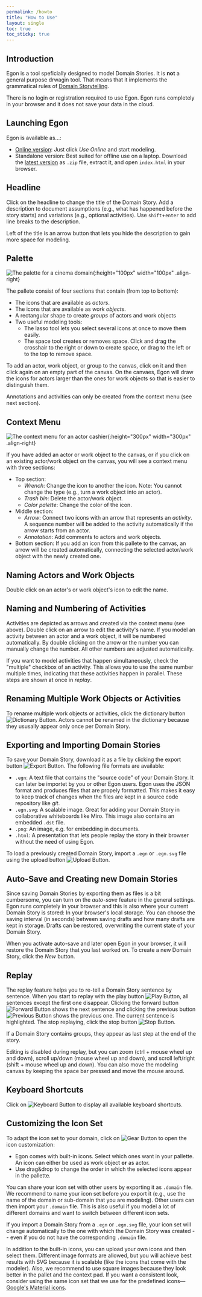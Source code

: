 ```yaml
---
permalink: /howto
title: "How to Use"
layout: single
toc: true
toc_sticky: true
---
```


## Introduction

Egon is a tool speficially designed to model Domain Stories. It is **not** a general purpose drwagin tool. That means that it implements the grammatical rules of [Domain Storytelling](https://domainstorytelling.org/). 

There is no login or registration required to use Egon. Egon runs completely in your browser and it does not save your data in the cloud.

## Launching Egon

Egon is available as...:
 - [Online version](https://egon.io/): Just click *Use Online* and start modeling.
 - Standalone version: Best suited for offline use on a laptop. Download the [latest version](https://github.com/WPS/egon.io/releases) as `.zip` file, extract it, and open `index.html` in your browser.
  
<!-- 
 TODO: include this as soon as the Docker container is publicly available
 - Docker image: You can run Egon as Docker container using [this image](https://github.com/WPS/egon.io/pkgs/container/egon.io).
-->

## Headline

Click on the headline to change the title of the Domain Story. Add a description to document assumptions (e.g., what has happened before the story starts) and variations (e.g., optional activities). Use `shift`+`enter` to add line breaks to the description.

Left of the title is an arrow button that lets you hide the description to gain more space for modeling. 

## Palette

![The palette for a cinema domain](/assets/images/screenshots/palette.png){:height="100px" width="100px" .align-right}

The pallete consist of four sections that contain (from top to bottom):
-  The icons that are available as *actors*.
-  The icons that are available as *work objects*.
-  A rectangular shape to create *groups* of actors and work objects
-  Two useful modeling tools:
      - The lasso tool lets you select several icons at once to move them easily.
      - The space tool creates or removes space. Click and drag the crosshair to the right or down to create space, or drag to the left or to the top to remove space.

To add an actor, work object, or group to the canvas, click on it and then click again on an empty part of the canvas. On the canvaes, Egon will draw the icons for actors larger than the ones for work objects so that is easier to distinguish them.

Annotations and activities can only be created from the context menu (see next section).

## Context Menu

![The context menu for an actor cashier](/assets/images/screenshots/context-menu.png){:height="300px" width="300px" .align-right}

If you have added an actor or work object to the canvas, or if you click on an existing actor/work object on the canvas, you will see a context menu with three sections:

- Top section:
  - *Wrench*: Change the icon to another the icon. Note: You cannot change the type (e.g., turn a work object into an actor).
  - *Trash bin*: Delete the actor/work object.
  - *Color palette*: Change the color of the icon.
- Middle section:
  - *Arrow*: Connect two icons with an arrow that represents an *activity*. A sequence number will be added to the activity automatically if the arrow starts from an actor.
  - *Annotation*: Add comments to actors and work objects.
- Bottom section: If you add an icon from this pallete to the canvas, an arrow will be created automatically, connecting the selected actor/work object with the newly created one.

## Naming Actors and Work Objects

Double click on an actor's or work object's icon to edit the name. 

## Naming and Numbering of Activities

Activities are depicted as arrows and created via the context menu (see above). Double click on an arrow to edit the activity's name. If you model an activity between an actor and a work object, it will be numbered automatically. By double clicking on the arrow or the number you can manually change the number. All other numbers are adjusted automatically.

If you want to model activities that happen simultaneously, check  the "multiple" checkbox of an activity. This allows you to use the same number multiple times, indicating that these activities happen in parallel. These steps are shown at once in *replay*.

## Renaming Multiple Work Objects or Activities

To rename multiple work objects or activities, click the dictionary button ![Dictionary Button](/assets/images/buttons/spellcheck.png). Actors cannot be renamed in the dictionary because they ususally appear only once per Domain Story.

## Exporting and Importing Domain Stories

To save your Domain Story, download it as a file by clicking the export button ![Export Button](/assets/images/buttons/archive.png). The following file formats are available:

- `.egn`: A text file that contains the "source code" of your Domain Story. It can later be importet by you or other Egon users. Egon uses the JSON format and produces files that are propely formatted. This makes it easy to keep track of changes when the files are kept in a source code repository like *git*.
- `.egn.svg`: A scalable image. Great for adding your Domain Story in collaborative whiteboards like Miro. This image also contains an embedded `.dst` file.
- `.png`: An image, e.g. for embedding in documents.
- `.html`: A presentation that lets people replay the story in their browser without the need of using Egon.

To load a previously created Domain Story, import a `.egn` or `.egn.svg` file using the upload button ![Upload Button](/assets/images/buttons/unarchive.png).

## Auto-Save and Creating new Domain Stories

Since saving Domain Stories by exporting them as files is a bit cumbersome, you can turn on the *auto-save* feature in the general settings. Egon runs completely in your browser and this is also where your current Domain Story is stored: In your browser's local storage. You can choose the saving interval (in seconds) between saving drafts and how many drafts are kept in storage. Drafts can be restored, overwriting the current state of your Domain Story.

When you activate auto-save and later open Egon in your browser, it will restore the Domain Story that you last worked on. To create a new Domain Story, click the *New* button.

## Replay

The replay feature helps you to re-tell a Domain Story sentence by sentence. When you start to replay with the play button ![Play Button](/assets/images/buttons/play.png), all sentences except the first one disappear. Clicking the forward button ![Forward Button](/assets/images/buttons/forward.png) shows the next sentence and clicking the previous button ![Previous Button](/assets/images/buttons/previous.png) shows the previous one. The current sentence is highlighted. The stop replaying, click the stop button ![Stop Button](/assets/images/buttons/stop.png).

If a Domain Story contains groups, they appear as last step at the end of the story.

Editing is disabled during replay, but you can zoom (ctrl + mouse wheel up and down), scroll up/down (mouse wheel up and down), and scroll left/right (shift + mouse wheel up and down). You can also move the modeling canvas by keeping the space bar pressed and move the mouse around.

## Keyboard Shortcuts

Click on ![Keyboard Button](/assets/images/buttons/keyboard.png) to display all available keyboard shortcuts.

## Customizing the Icon Set

To adapt the icon set to your domain, click on ![Gear Button](/assets/images/buttons/gear.png) to open the icon customization:

- Egon comes with built-in icons. Select which ones want in your pallette. An icon can either be used as work object **or** as actor. 
- Use drag&drop to change the order in which the selected icons appear in the pallette.

You can share your icon set with other users by exporting it as `.domain` file. We recommend to name your icon set before you export it (e.g., use the name of the domain or sub-domain that you are modeling). Other users can then import your `.domain` file. This is also useful if you model a lot of different domains and want to switch between different icon sets.

If you import a Domain Story from a `.egn` or `.egn.svg` file, your icon set will change automatically to the one with which the Domain Story was created -- even if you do not have the corresponding `.domain` file.

In addition to the built-in icons, you can upload your own icons and then select them. Different image formats are allowed, but you will achieve best results with SVG because it is scalable (like the icons that come with the modeler). Also, we recommend to use square images because they look better in the pallet and the context pad. If you want a consistent look, consider using the same icon set that we use for the predefined icons—[Google's Material icons](https://fonts.google.com/icons?icon.set=Material+Icons).
